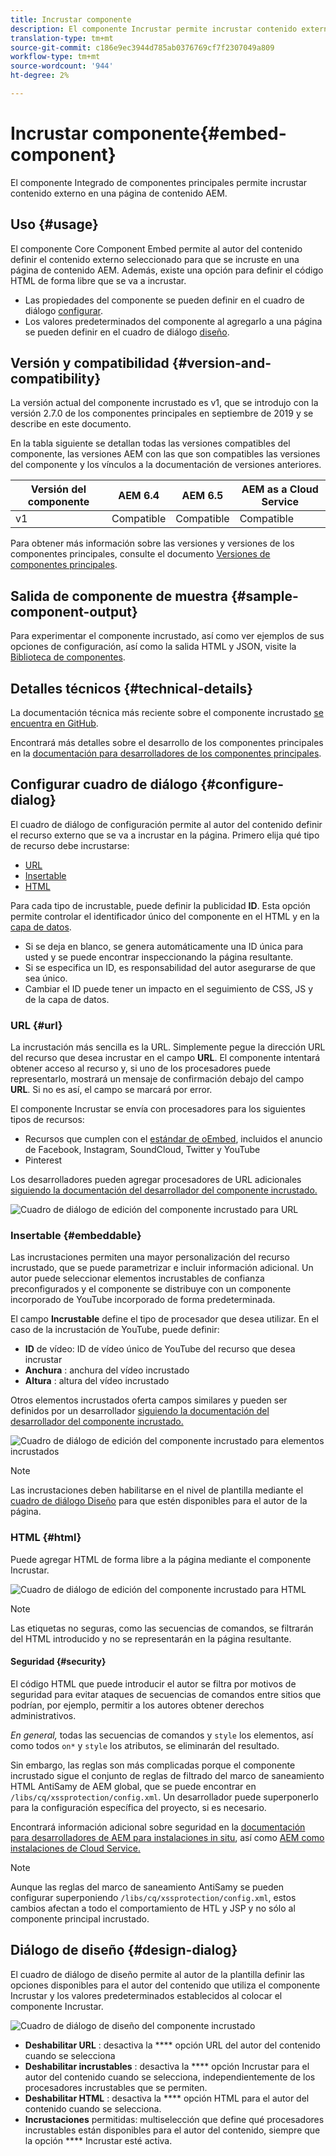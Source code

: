 ```yaml
---
title: Incrustar componente
description: El componente Incrustar permite incrustar contenido externo en una página de contenido AEM.
translation-type: tm+mt
source-git-commit: c186e9ec3944d785ab0376769cf7f2307049a809
workflow-type: tm+mt
source-wordcount: '944'
ht-degree: 2%

---
```



# Incrustar componente{#embed-component}

El componente Integrado de componentes principales permite incrustar contenido externo en una página de contenido AEM.

## Uso {#usage}

El componente Core Component Embed permite al autor del contenido definir el contenido externo seleccionado para que se incruste en una página de contenido AEM. Además, existe una opción para definir el código HTML de forma libre que se va a incrustar.

* Las propiedades del componente se pueden definir en el cuadro de diálogo [configurar](#configure-dialog).
* Los valores predeterminados del componente al agregarlo a una página se pueden definir en el cuadro de diálogo [diseño](#design-dialog).

## Versión y compatibilidad {#version-and-compatibility}

La versión actual del componente incrustado es v1, que se introdujo con la versión 2.7.0 de los componentes principales en septiembre de 2019 y se describe en este documento.

En la tabla siguiente se detallan todas las versiones compatibles del componente, las versiones AEM con las que son compatibles las versiones del componente y los vínculos a la documentación de versiones anteriores.

| Versión del componente | AEM 6.4   | AEM 6.5 | AEM as a Cloud Service |
|--- |--- |---|---|
| v1 | Compatible | Compatible | Compatible |

Para obtener más información sobre las versiones y versiones de los componentes principales, consulte el documento [Versiones de componentes principales](/help/versions.md).

## Salida de componente de muestra {#sample-component-output}

Para experimentar el componente incrustado, así como ver ejemplos de sus opciones de configuración, así como la salida HTML y JSON, visite la [Biblioteca de componentes](https://adobe.com/go/aem_cmp_library_embed).

## Detalles técnicos {#technical-details}

La documentación técnica más reciente sobre el componente incrustado [se encuentra en GitHub](https://adobe.com/go/aem_cmp_tech_embed_v1).

Encontrará más detalles sobre el desarrollo de los componentes principales en la [documentación para desarrolladores de los componentes principales](/help/developing/overview.md).

## Configurar cuadro de diálogo {#configure-dialog}

El cuadro de diálogo de configuración permite al autor del contenido definir el recurso externo que se va a incrustar en la página. Primero elija qué tipo de recurso debe incrustarse:

* [URL](#url)
* [Insertable](#embeddable)
* [HTML](#html)

Para cada tipo de incrustable, puede definir la publicidad **ID**. Esta opción permite controlar el identificador único del componente en el HTML y en la [capa de datos](/help/developing/data-layer/overview.md).

* Si se deja en blanco, se genera automáticamente una ID única para usted y se puede encontrar inspeccionando la página resultante.
* Si se especifica un ID, es responsabilidad del autor asegurarse de que sea único.
* Cambiar el ID puede tener un impacto en el seguimiento de CSS, JS y de la capa de datos.

### URL {#url}

La incrustación más sencilla es la URL. Simplemente pegue la dirección URL del recurso que desea incrustar en el campo **URL**. El componente intentará obtener acceso al recurso y, si uno de los procesadores puede representarlo, mostrará un mensaje de confirmación debajo del campo **URL**. Si no es así, el campo se marcará por error.

El componente Incrustar se envía con procesadores para los siguientes tipos de recursos:

* Recursos que cumplen con el [estándar de oEmbed](https://oembed.com/), incluidos el anuncio de Facebook, Instagram, SoundCloud, Twitter y YouTube
* Pinterest

Los desarrolladores pueden agregar procesadores de URL adicionales [siguiendo la documentación del desarrollador del componente incrustado.](https://github.com/adobe/aem-core-wcm-components/tree/master/content/src/content/jcr_root/apps/core/wcm/components/embed/v1/embed#extending-the-embed-component)

![Cuadro de diálogo de edición del componente incrustado para URL](/help/assets/embed-url.png)

### Insertable {#embeddable}

Las incrustaciones permiten una mayor personalización del recurso incrustado, que se puede parametrizar e incluir información adicional. Un autor puede seleccionar elementos incrustables de confianza preconfigurados y el componente se distribuye con un componente incorporado de YouTube incorporado de forma predeterminada.

El campo **Incrustable** define el tipo de procesador que desea utilizar. En el caso de la incrustación de YouTube, puede definir:

* **ID**  de vídeo: ID de vídeo único de YouTube del recurso que desea incrustar
* **Anchura** : anchura del vídeo incrustado
* **Altura** : altura del vídeo incrustado

Otros elementos incrustados oferta campos similares y pueden ser definidos por un desarrollador [siguiendo la documentación del desarrollador del componente incrustado.](https://github.com/adobe/aem-core-wcm-components/tree/master/content/src/content/jcr_root/apps/core/wcm/components/embed/v1/embed#extending-the-embed-component)

![Cuadro de diálogo de edición del componente incrustado para elementos incrustados](/help/assets/embed-embeddable.png)

>[!NOTE]
>Las incrustaciones deben habilitarse en el nivel de plantilla mediante el [cuadro de diálogo Diseño](#design-dialog) para que estén disponibles para el autor de la página.

### HTML {#html}

Puede agregar HTML de forma libre a la página mediante el componente Incrustar.

![Cuadro de diálogo de edición del componente incrustado para HTML](/help/assets/embed-html.png)

>[!NOTE]
>Las etiquetas no seguras, como las secuencias de comandos, se filtrarán del HTML introducido y no se representarán en la página resultante.

#### Seguridad {#security}

El código HTML que puede introducir el autor se filtra por motivos de seguridad para evitar ataques de secuencias de comandos entre sitios que podrían, por ejemplo, permitir a los autores obtener derechos administrativos.

*En general,* todas las secuencias de comandos y  `style` los elementos, así como todos  `on*` y  `style` los atributos, se eliminarán del resultado.

Sin embargo, las reglas son más complicadas porque el componente incrustado sigue el conjunto de reglas de filtrado del marco de saneamiento HTML AntiSamy de AEM global, que se puede encontrar en `/libs/cq/xssprotection/config.xml`. Un desarrollador puede superponerlo para la configuración específica del proyecto, si es necesario.

Encontrará información adicional sobre seguridad en la [documentación para desarrolladores de AEM para instalaciones in situ](https://docs.adobe.com/content/help/en/experience-manager-65/developing/introduction/security.html), así como [AEM como instalaciones de Cloud Service.](https://docs.adobe.com/content/help/es-ES/experience-manager-cloud-service/security/home.html)

>[!NOTE]
>Aunque las reglas del marco de saneamiento AntiSamy se pueden configurar superponiendo `/libs/cq/xssprotection/config.xml`, estos cambios afectan a todo el comportamiento de HTL y JSP y no sólo al componente principal incrustado.

## Diálogo de diseño {#design-dialog}

El cuadro de diálogo de diseño permite al autor de la plantilla definir las opciones disponibles para el autor del contenido que utiliza el componente Incrustar y los valores predeterminados establecidos al colocar el componente Incrustar.

![Cuadro de diálogo de diseño del componente incrustado](/help/assets/embed-design.png)

* **Deshabilitar URL** : desactiva la  **** opción URL del autor del contenido cuando se selecciona
* **Deshabilitar incrustables** : desactiva la  **** opción Incrustar para el autor del contenido cuando se selecciona, independientemente de los procesadores incrustables que se permiten.
* **Deshabilitar HTML** : desactiva la  **** opción HTML para el autor del contenido cuando se selecciona.
* **Incrustaciones**  permitidas: multiselección que define qué procesadores incrustables están disponibles para el autor del contenido, siempre que la opción  **** Incrustar esté activa.
